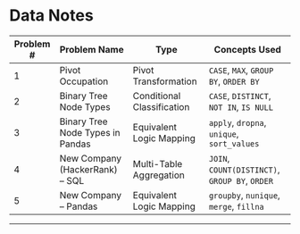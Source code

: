 # Data Notes
| Problem # | Problem Name                     | Type                       | Concepts Used                                  |
| --------- | -------------------------------- | -------------------------- | ---------------------------------------------- |
| 1         | Pivot Occupation                 | Pivot Transformation       | `CASE`, `MAX`, `GROUP BY`, `ORDER BY`          |
| 2         | Binary Tree Node Types           | Conditional Classification | `CASE`, `DISTINCT`, `NOT IN`, `IS NULL`        |
| 3         | Binary Tree Node Types in Pandas | Equivalent Logic Mapping   | `apply`, `dropna`, `unique`, `sort_values`     |
| 4         | New Company (HackerRank) – SQL   | Multi-Table Aggregation    | `JOIN`, `COUNT(DISTINCT)`, `GROUP BY`, `ORDER` |
| 5         | New Company – Pandas             | Equivalent Logic Mapping   | `groupby`, `nunique`, `merge`, `fillna`        |

---
